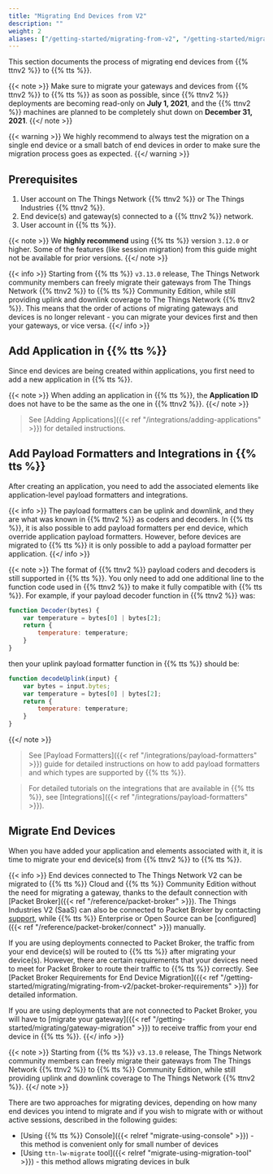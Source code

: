 ```yaml
---
title: "Migrating End Devices from V2"
description: ""
weight: 2
aliases: ["/getting-started/migrating-from-v2", "/getting-started/migrating-from-v2/configure-ttnctl", "/getting-started/migrating-from-v2/export-v2-devices", "/getting-started/migrating/migrating-from-v2"]
---
```


This section documents the process of migrating end devices from {{% ttnv2 %}} to {{% tts %}}.

<!--more-->

{{< note >}} Make sure to migrate your gateways and devices from {{% ttnv2 %}} to {{% tts %}} as soon as possible, since {{% ttnv2 %}} deployments are becoming read-only on **July 1, 2021**, and the {{% ttnv2 %}} machines are planned to be completely shut down on **December 31, 2021**. {{</ note >}}

{{< warning >}} We highly recommend to always test the migration on a single end device or a small batch of end devices in order to make sure the migration process goes as expected. {{</ warning >}}

## Prerequisites

1. User account on The Things Network {{% ttnv2 %}} or The Things Industries {{% ttnv2 %}}.
2. End device(s) and gateway(s) connected to a {{% ttnv2 %}} network.
3. User account in {{% tts %}}.

{{< note >}} We **highly recommend** using {{% tts %}} version `3.12.0` or higher. Some of the features (like session migration) from this guide might not be available for prior versions. {{</ note >}}

{{< info >}} Starting from {{% tts %}} `v3.13.0` release, The Things Network community members can freely migrate their gateways from The Things Network {{% ttnv2 %}} to {{% tts %}} Community Edition, while still providing uplink and downlink coverage to The Things Network {{% ttnv2 %}}. This means that the order of actions of migrating gateways and devices is no longer relevant - you can migrate your devices first and then your gateways, or vice versa. {{</ info >}}

## Add Application in {{% tts %}}

Since end devices are being created within applications, you first need to add a new application in {{% tts %}}.

{{< note >}} When adding an application in {{% tts %}}, the **Application ID** does not have to be the same as the one in {{% ttnv2 %}}. {{</ note >}}

> See [Adding Applications]({{< ref "/integrations/adding-applications" >}}) for detailed instructions.

## Add Payload Formatters and Integrations in {{% tts %}}

After creating an application, you need to add the associated elements like application-level payload formatters and integrations.

{{< info >}} The payload formatters can be uplink and downlink, and they are what was known in {{% ttnv2 %}} as coders and decoders. In {{% tts %}}, it is also possible to add payload formatters per end device, which override application payload formatters. However, before devices are migrated to {{% tts %}} it is only possible to add a payload formatter per application. {{</ info >}}

{{< note >}} The format of {{% ttnv2 %}} payload coders and decoders is still supported in {{% tts %}}. You only need to add one additional line to the function code used in {{% ttnv2 %}} to make it fully compatible with {{% tts %}}. For example, if your payload decoder function in {{% ttnv2 %}} was:

```js
function Decoder(bytes) {
    var temperature = bytes[0] | bytes[2];  
    return {
        temperature: temperature;
    }
}
```

then your uplink payload formatter function in {{% tts %}} should be:

```js
function decodeUplink(input) {
    var bytes = input.bytes;
    var temperature = bytes[0] | bytes[2];
    return {
        temperature: temperature;
    }
}
```

{{</ note >}}

> See [Payload Formatters]({{< ref "/integrations/payload-formatters" >}}) guide for detailed instructions on how to add payload formatters and which types are supported by {{% tts %}}. 

> For detailed tutorials on the integrations that are available in {{% tts %}}, see [Integrations]({{< ref "/integrations/payload-formatters" >}}).

## Migrate End Devices

When you have added your application and elements associated with it, it is time to migrate your end device(s) from {{% ttnv2 %}} to {{% tts %}}.

{{< info >}} End devices connected to The Things Network V2 can be migrated to {{% tts %}} Cloud and {{% tts %}} Community Edition without the need for migrating a gateway, thanks to the default connection with [Packet Broker]({{< ref "/reference/packet-broker" >}}). The Things Industries V2 (SaaS) can also be connected to Packet Broker by contacting [support](mailto:support@thethingsindustries.com), while {{% tts %}} Enterprise or Open Source can be [configured]({{< ref "/reference/packet-broker/connect" >}}) manually.

If you are using deployments connected to Packet Broker, the traffic from your end device(s) will be routed to {{% tts %}} after migrating your device(s). However, there are certain requirements that your devices need to meet for Packet Broker to route their traffic to {{% tts %}} correctly. See [Packet Broker Requirements for End Device Migration]({{< ref "/getting-started/migrating/migrating-from-v2/packet-broker-requirements" >}}) for detailed information.

If you are using deployments that are not connected to Packet Broker, you will have to [migrate your gateway]({{< ref "/getting-started/migrating/gateway-migration" >}}) to receive traffic from your end device in {{% tts %}}. {{</ info >}}

{{< note >}} Starting from {{% tts %}} `v3.13.0` release, The Things Network community members can freely migrate their gateways from The Things Network {{% ttnv2 %}} to {{% tts %}} Community Edition, while still providing uplink and downlink coverage to The Things Network {{% ttnv2 %}}. {{</ note >}}

There are two approaches for migrating devices, depending on how many end devices you intend to migrate and if you wish to migrate with or without active sessions, described in the following guides:

- [Using {{% tts %}} Console]({{< relref "migrate-using-console" >}}) - this method is convenient only for small number of devices
- [Using `ttn-lw-migrate` tool]({{< relref "migrate-using-migration-tool" >}}) - this method allows migrating devices in bulk
